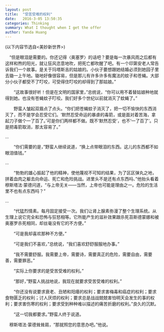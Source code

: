 ```yaml
---
layout: post
title:  "受苦受难的权利"
date:   2016-3-05 13:50:35
categories: Thinking
summary: What I thought when I get the offer
author: Yanda Huang
---
```


(以下内容节选自<美妙新世界>)

　“但是眼泪是需要的。你还记得〈奥塞罗〉的话吧？要是每一次暴风雨之后都有这样和煦的阳光，就让狂风恣意地吹，把死亡都吹醒了吧。有一个印第安老人常告诉我们一个故事。是关于玛塔斯吉的姑娘的。小伙子要想跟她结婚必须到她园子里去锄一上午地。锄地好像很容易，但是那儿有许多许多有魔法的蚊子和苍蝇。大部分小伙子都受不了叮咬，可受得住叮咬的却得到了那姑娘。”

　　“这故事很好听！但是在文明的国家里，”总统说，“你可以用不着替姑娘种地就得到她。也没有苍蝇蚊子叮咬。我们好多个世纪以前就消灭了蚊蝇了。”

　　野蛮人皱起双眉点了点头。“你们把苍蝇蚊子消灭了，把一切不愉快的东西消灭了，而不是学会忍受它们。‘默然忍受命运的暴虐的毒箭，或是面对着苦海，拿起刀子做个一了百了。’可是你们两样都不做。既不‘默然忍受’，也不‘一了百了’。只是把毒箭取消，那太容易了。”

...


　　“你们需要的是，”野蛮人继续说道，“换上点带眼泪的东西。这儿的东西都不如眼泪值钱。”

...

　　“勃勃的雄心振起了他的精神，使他蔑视不可知的结果，为了区区弹丸之地，拼着血肉之躯去向命运、死亡和危险挑战。进里头不是还有点东西吗、”他抬头看着穆斯塔法·蒙德问道，“与上帝无关——当然，上帝也可能是理由之一。危险的生活里不也有点东西吗？”

...

　　“代猛烈情素。每月固定接受一次。我们让肾上腺素弥漫了整个生理系统。从生理上说它完全和恐怖与狂怒相等。它所能产生的滋补效果跟杀死苔斯德蒙娜和被奥塞罗杀死相同，却丝毫没有它的不方便。”

　　“可是我却喜欢那种不方便。”

　　“可是我们不喜欢，”总统说，“我们喜欢舒舒服服地办事。”

　　“我不需要舒服。我需要上帝，需要诗，需要真正的危险，需要自由，需要善，需要罪恶。”

　　“实际上你要求的是受苦受难的权利。”

　　“那好，”野蛮人挑战地说，我现在就要求受苦受难的权利。”

　　“你还没有说要求衰老、丑陋和阳痿的权利；要求害梅毒和癌症的权利；要求食物匮乏的权利；讨人厌烦的权利；要求总是战战兢兢害怕明天会发生的事的权利；要求害伤寒的权利；要求受到种种难以描述的痛苦折磨的权利。”良久的沉默。

　　“这一切我都要求。”野蛮人终于说道。

　穆斯塔法·蒙德耸耸肩，“那就照您的意思办吧。”他说。
